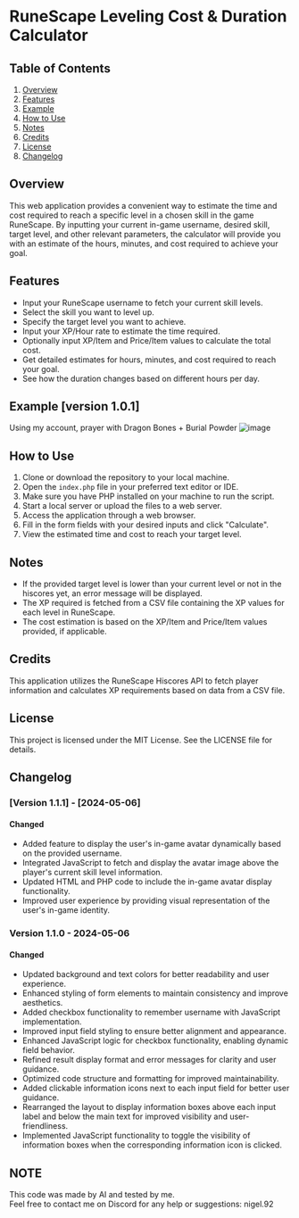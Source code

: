 # RuneScape Leveling Cost & Duration Calculator

## Table of Contents

1. [Overview](#overview)
2. [Features](#features)
3. [Example](#example)
4. [How to Use](#how-to-use)
5. [Notes](#notes)
6. [Credits](#credits)
7. [License](#license)
8. [Changelog](#changelog)

## Overview
This web application provides a convenient way to estimate the time and cost required to reach a specific level in a chosen skill in the game RuneScape. By inputting your current in-game username, desired skill, target level, and other relevant parameters, the calculator will provide you with an estimate of the hours, minutes, and cost required to achieve your goal.

## Features
- Input your RuneScape username to fetch your current skill levels.
- Select the skill you want to level up.
- Specify the target level you want to achieve.
- Input your XP/Hour rate to estimate the time required.
- Optionally input XP/Item and Price/Item values to calculate the total cost.
- Get detailed estimates for hours, minutes, and cost required to reach your goal.
- See how the duration changes based on different hours per day.

## Example [version 1.0.1]
Using my account, prayer with Dragon Bones + Burial Powder
![image](https://github.com/Nigel1992/RuneScape-Leveling-Cost-Duration-Calculator/assets/5491930/3482c184-4799-449a-b6bb-c2a2979d3052)


## How to Use
1. Clone or download the repository to your local machine.
2. Open the `index.php` file in your preferred text editor or IDE.
3. Make sure you have PHP installed on your machine to run the script.
4. Start a local server or upload the files to a web server.
5. Access the application through a web browser.
6. Fill in the form fields with your desired inputs and click "Calculate".
7. View the estimated time and cost to reach your target level.

## Notes
- If the provided target level is lower than your current level or not in the hiscores yet, an error message will be displayed.
- The XP required is fetched from a CSV file containing the XP values for each level in RuneScape.
- The cost estimation is based on the XP/Item and Price/Item values provided, if applicable.

## Credits
This application utilizes the RuneScape Hiscores API to fetch player information and calculates XP requirements based on data from a CSV file.

## License
This project is licensed under the MIT License. See the LICENSE file for details.

## Changelog

### [Version 1.1.1] - [2024-05-06]
#### Changed

- Added feature to display the user's in-game avatar dynamically based on the provided username.
- Integrated JavaScript to fetch and display the avatar image above the player's current skill level information.
- Updated HTML and PHP code to include the in-game avatar display functionality.
- Improved user experience by providing visual representation of the user's in-game identity.


### Version 1.1.0 - 2024-05-06
#### Changed
- Updated background and text colors for better readability and user experience.
- Enhanced styling of form elements to maintain consistency and improve aesthetics.
- Added checkbox functionality to remember username with JavaScript implementation.
- Improved input field styling to ensure better alignment and appearance.
- Enhanced JavaScript logic for checkbox functionality, enabling dynamic field behavior.
- Refined result display format and error messages for clarity and user guidance.
- Optimized code structure and formatting for improved maintainability.
- Added clickable information icons next to each input field for better user guidance.
- Rearranged the layout to display information boxes above each input label and below the main text for improved visibility and user-friendliness.
- Implemented JavaScript functionality to toggle the visibility of information boxes when the corresponding information icon is clicked.

## NOTE
This code was made by AI and tested by me.
<br>
Feel free to contact me on Discord for any help or suggestions: nigel.92

